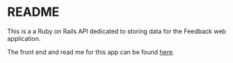 # README
This is a a Ruby on Rails API dedicated to storing data for the Feedback web application.

The front end and read me for this app can be found [here](https://www.github.com/alicegenkin/feedback-frontend). 
